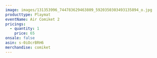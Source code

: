 ```yaml
---
image: images/131353996_744783629463809_5920350303493135894_o.jpg
producttype: Playmat
eventName: Air Comiket 2
pricings:
  - quantity: 1
    price: 65
onsale: false
asin: s-0iOcrBRH6
merchandise: comiket
---
```

